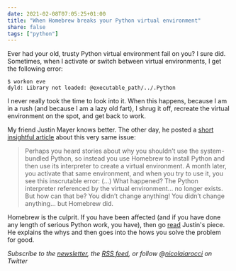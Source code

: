 ```yaml
---
date: 2021-02-08T07:05:25+01:00
title: "When Homebrew breaks your Python virtual environment"
share: false
tags: ["python"]
---
```

Ever had your old, trusty Python virtual environment fail on you? I sure did.
Sometimes, when I activate or switch between virtual environments, I get the
following error:

    $ workon eve
    dyld: Library not loaded: @executable_path/../.Python

I never really took the time to look into it. When this happens, because I am
in a rush (and because I am a lazy old fart), I shrug it off, recreate the
virtual environment on the spot, and get back to work. 

My friend Justin Mayer knows better. The other day, he posted a [short
insightful article][1] about this very same issue:

> Perhaps you heard stories about why you shouldn’t use the system-bundled
> Python, so instead you use Homebrew to install Python and then use its
> interpreter to create a virtual environment. A month later, you activate that
> same environment, and when you try to use it, you see this inscrutable error:
> (...) What happened? The Python interpreter referenced by the virtual
> environment… no longer exists. But how can that be? You didn’t change
> anything! You didn’t change anything… but Homebrew did.

Homebrew is the culprit. If you have been affected (and if you have done any
length of serious Python work, you have), then go [read][1] Justin's piece. He
explains the whys and then goes into the hows you solve the problem for good.


*Subscribe to the [newsletter][nl], the [RSS feed][rss], or follow @[nicolaiarocci][tw] on Twitter*

 [1]: https://justinmayer.com/posts/homebrew-python-is-not-for-you/
 [rss]: https://nicolaiarocci.com/index.xml
 [tw]: http://twitter.com/nicolaiarocci
 [nl]: https://nicolaiarocci.substack.com
